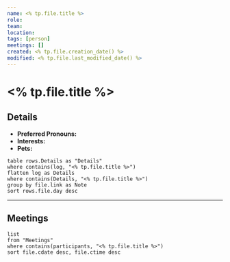 ```yaml
---
name: <% tp.file.title %>
role: 
team: 
location: 
tags: [person]
meetings: []
created: <% tp.file.creation_date() %>
modified: <% tp.file.last_modified_date() %>
---
```

# <% tp.file.title %>
## Details
- **Preferred Pronouns:** 
- **Interests:** 
- **Pets:** 

```dataview
table rows.Details as "Details"
where contains(log, "<% tp.file.title %>")
flatten log as Details
where contains(Details, "<% tp.file.title %>")
group by file.link as Note
sort rows.file.day desc
```

---
## Meetings
```dataview
list
from "Meetings"
where contains(participants, "<% tp.file.title %>")
sort file.cdate desc, file.ctime desc
```

 